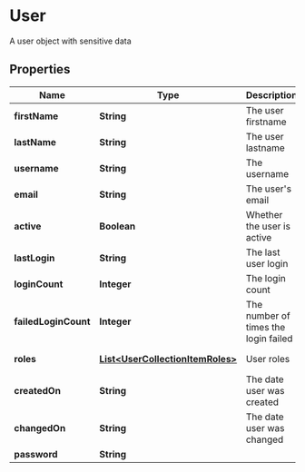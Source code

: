 

# User

A user object with sensitive data

## Properties

Name | Type | Description | Notes
------------ | ------------- | ------------- | -------------
**firstName** | **String** | The user firstname |  [optional]
**lastName** | **String** | The user lastname |  [optional]
**username** | **String** | The username |  [optional]
**email** | **String** | The user&#39;s email |  [optional]
**active** | **Boolean** | Whether the user is active |  [optional] [readonly]
**lastLogin** | **String** | The last user login |  [optional] [readonly]
**loginCount** | **Integer** | The login count |  [optional] [readonly]
**failedLoginCount** | **Integer** | The number of times the login failed |  [optional] [readonly]
**roles** | [**List&lt;UserCollectionItemRoles&gt;**](UserCollectionItemRoles.md) | User roles |  [optional] [readonly]
**createdOn** | **String** | The date user was created |  [optional] [readonly]
**changedOn** | **String** | The date user was changed |  [optional] [readonly]
**password** | **String** |  |  [optional]




